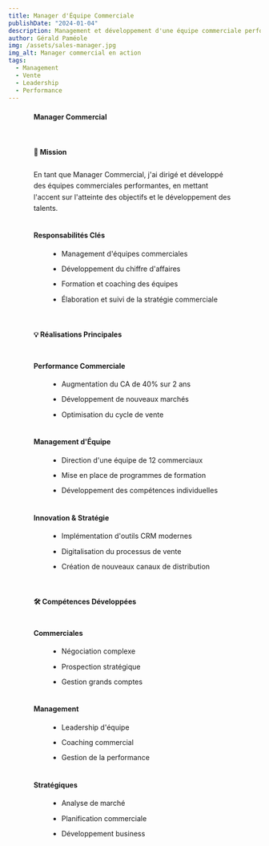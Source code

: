 ```yaml
---
title: Manager d'Équipe Commerciale
publishDate: "2024-01-04"
description: Management et développement d'une équipe commerciale performante.
author: Gérald Paméole
img: /assets/sales-manager.jpg
img_alt: Manager commercial en action
tags:
  - Management
  - Vente
  - Leadership
  - Performance
---
```


<style>
.article-content {
    width: 80%;
    margin: 0 auto;
    font-family: var(--font-family-sans);
    color: var(--text-color);
    line-height: 1.6;
}

h1 {
    font-size: var(--text-2xl);
    color: var(--accent-regular);
    margin-bottom: 2rem;
}

h2 {
    font-size: var(--text-xl);
    color: var(--accent-dark);
    margin-top: 3rem;
    border-bottom: 2px solid var(--accent-regular);
    padding-bottom: 0.5rem;
}

h3 {
    font-size: var(--text-lg);
    color: var(--accent-dark);
    margin-top: 2rem;
}

p {
    margin-bottom: 1.5rem;
    font-size: var(--text-md);
}

ul {
    margin-left: 2rem;
    margin-bottom: 1.5rem;
}

li {
    margin-bottom: 0.5rem;
    font-size: var(--text-md);
}

@media (max-width: 768px) {
    .article-content {
        width: 95%;
    }

    h1 { font-size: var(--text-xl); }
    h2 { font-size: var(--text-lg); }
    h3 { font-size: var(--text-md); }
}
</style>

<div class="article-content">

# Manager Commercial

## 🎯 Mission

En tant que Manager Commercial, j'ai dirigé et développé des équipes commerciales performantes, en mettant l'accent sur l'atteinte des objectifs et le développement des talents.

### Responsabilités Clés

- Management d'équipes commerciales
- Développement du chiffre d'affaires
- Formation et coaching des équipes
- Élaboration et suivi de la stratégie commerciale

## 💡 Réalisations Principales

### Performance Commerciale

- Augmentation du CA de 40% sur 2 ans
- Développement de nouveaux marchés
- Optimisation du cycle de vente

### Management d'Équipe

- Direction d'une équipe de 12 commerciaux
- Mise en place de programmes de formation
- Développement des compétences individuelles

### Innovation & Stratégie

- Implémentation d'outils CRM modernes
- Digitalisation du processus de vente
- Création de nouveaux canaux de distribution

## 🛠 Compétences Développées

### Commerciales

- Négociation complexe
- Prospection stratégique
- Gestion grands comptes

### Management

- Leadership d'équipe
- Coaching commercial
- Gestion de la performance

### Stratégiques

- Analyse de marché
- Planification commerciale
- Développement business

</div>
